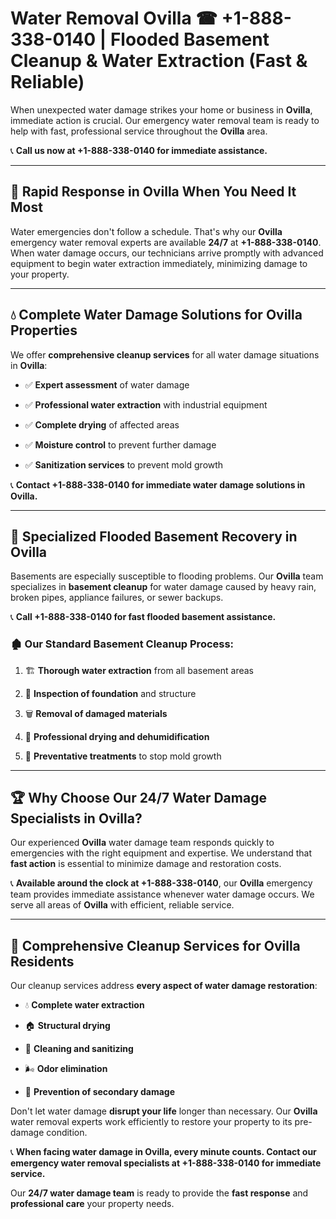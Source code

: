 # Water Removal Ovilla ☎ +1-888-338-0140 | Flooded Basement Cleanup & Water Extraction (Fast & Reliable)

When unexpected water damage strikes your home or business in **Ovilla**, immediate action is crucial. Our emergency water removal team is ready to help with fast, professional service throughout the **Ovilla** area. 

📞 **Call us now at +1-888-338-0140 for immediate assistance.**
---
## 🚀 Rapid Response in Ovilla When You Need It Most
Water emergencies don't follow a schedule. That's why our **Ovilla** emergency water removal experts are available **24/7** at **+1-888-338-0140**. When water damage occurs, our technicians arrive promptly with advanced equipment to begin water extraction immediately, minimizing damage to your property.
---
## 💧 Complete Water Damage Solutions for Ovilla Properties
We offer **comprehensive cleanup services** for all water damage situations in **Ovilla**:
- ✅ **Expert assessment** of water damage  
- ✅ **Professional water extraction** with industrial equipment  
- ✅ **Complete drying** of affected areas  
- ✅ **Moisture control** to prevent further damage  
- ✅ **Sanitization services** to prevent mold growth  
📞 **Contact +1-888-338-0140 for immediate water damage solutions in Ovilla.**
---
## 🌊 Specialized Flooded Basement Recovery in Ovilla
Basements are especially susceptible to flooding problems. Our **Ovilla** team specializes in **basement cleanup** for water damage caused by heavy rain, broken pipes, appliance failures, or sewer backups. 
📞 **Call +1-888-338-0140 for fast flooded basement assistance.**
### 🏚️ Our Standard Basement Cleanup Process:
1. 🏗️ **Thorough water extraction** from all basement areas  
2. 🔎 **Inspection of foundation** and structure  
3. 🗑️ **Removal of damaged materials**  
4. 💨 **Professional drying and dehumidification**  
5. 🚫 **Preventative treatments** to stop mold growth  
---
## 🏆 Why Choose Our 24/7 Water Damage Specialists in Ovilla?
Our experienced **Ovilla** water damage team responds quickly to emergencies with the right equipment and expertise. We understand that **fast action** is essential to minimize damage and restoration costs.
📞 **Available around the clock at +1-888-338-0140**, our **Ovilla** emergency team provides immediate assistance whenever water damage occurs. We serve all areas of **Ovilla** with efficient, reliable service.
---
## 🧹 Comprehensive Cleanup Services for Ovilla Residents
Our cleanup services address **every aspect of water damage restoration**:
- 💧 **Complete water extraction**  
- 🏠 **Structural drying**  
- 🧼 **Cleaning and sanitizing**  
- 🌬️ **Odor elimination**  
- 🚫 **Prevention of secondary damage**  
Don't let water damage **disrupt your life** longer than necessary. Our **Ovilla** water removal experts work efficiently to restore your property to its pre-damage condition.
📞 **When facing water damage in Ovilla, every minute counts. Contact our emergency water removal specialists at +1-888-338-0140 for immediate service.**
Our **24/7 water damage team** is ready to provide the **fast response** and **professional care** your property needs.
